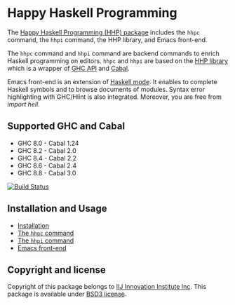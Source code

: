 # Happy Haskell Programming

The [Happy Haskell Programming (HHP) package](http://hackage.haskell.org/package/happy-haskell-programming) includes the `hhpc` command, the `hhpi` command, the HHP library, and Emacs front-end.

The `hhpc` command and `hhpi` command are backend commands to enrich Haskell programming on editors.
`hhpc` and `hhpi` are based on the [HHP library](http://hackage.haskell.org/packages/archive/hhp/latest/doc/html/Hhp.html)
which is a wrapper of [GHC API](https://downloads.haskell.org/~ghc/latest/docs/html/) and [Cabal](http://hackage.haskell.org/package/Cabal).

Emacs front-end is an extension of [Haskell mode](https://github.com/haskell/haskell-mode). It enables to complete Haskell symbols and to browse documents of modules. Syntax error highlighting with GHC/Hlint is also integrated. Moreover, you are free from _import hell_.

## Supported GHC and Cabal

- GHC 8.0 - Cabal 1.24
- GHC 8.2 - Cabal 2.0
- GHC 8.4 - Cabal 2.2
- GHC 8.6 - Cabal 2.4
- GHC 8.8 - Cabal 3.0

[![Build Status](https://travis-ci.org/kazu-yamamoto/hhp.svg?branch=master)](https://travis-ci.org/kazu-yamamoto/hhp)

## Installation and Usage

- [Installation](doc/install.md)
- [The `hhpc` command](doc/hhpc.md)
- [The `hhpi` command](doc/hhpi.md)
- [Emacs front-end](doc/emacs.md)

## Copyright and license

Copyright of this package belongs to [IIJ Innovation Institute Inc](http://www.iij-ii.co.jp/en/).
This package is available under [BSD3 license](LICENSE).
